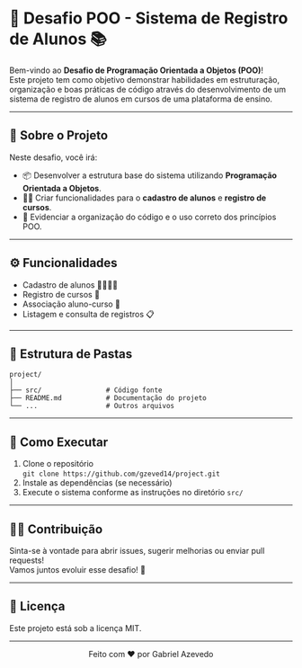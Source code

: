 # 🚀 Desafio POO - Sistema de Registro de Alunos 📚

Bem-vindo ao **Desafio de Programação Orientada a Objetos (POO)**!  
Este projeto tem como objetivo demonstrar habilidades em estruturação, organização e boas práticas de código através do desenvolvimento de um sistema de registro de alunos em cursos de uma plataforma de ensino.

---

## 📝 Sobre o Projeto

Neste desafio, você irá:

- 📦 Desenvolver a estrutura base do sistema utilizando **Programação Orientada a Objetos**.
- 👩‍💻 Criar funcionalidades para o **cadastro de alunos** e **registro de cursos**.
- 🎯 Evidenciar a organização do código e o uso correto dos princípios POO.

---

## ⚙️ Funcionalidades

- Cadastro de alunos 👨‍🎓👩‍🎓
- Registro de cursos 📖
- Associação aluno-curso 🔗
- Listagem e consulta de registros 📋

---


## 📂 Estrutura de Pastas

```
project/
│
├── src/                # Código fonte
├── README.md           # Documentação do projeto
└── ...                 # Outros arquivos
```

---

## 🚦 Como Executar

1. Clone o repositório  
   `git clone https://github.com/gzeved14/project.git`
2. Instale as dependências (se necessário)
3. Execute o sistema conforme as instruções no diretório `src/`

---

## 👨‍🏫 Contribuição

Sinta-se à vontade para abrir issues, sugerir melhorias ou enviar pull requests!  
Vamos juntos evoluir esse desafio! 🤝

---

## 📢 Licença

Este projeto está sob a licença MIT.

---

<div align="center">
  Feito com ❤️ por Gabriel Azevedo
</div>
